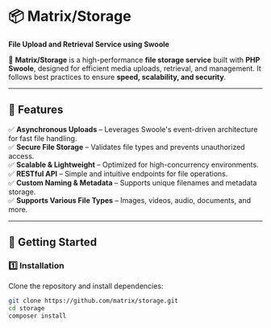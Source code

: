 # 📦 Matrix/Storage

**File Upload and Retrieval Service using Swoole**  

🚀 **Matrix/Storage** is a high-performance **file storage service** built with **PHP Swoole**, designed for efficient media uploads, retrieval, and management. It follows best practices to ensure **speed, scalability, and security**.  

---

## 🌟 Features

✅ **Asynchronous Uploads** – Leverages Swoole's event-driven architecture for fast file handling.  
✅ **Secure File Storage** – Validates file types and prevents unauthorized access.  
✅ **Scalable & Lightweight** – Optimized for high-concurrency environments.  
✅ **RESTful API** – Simple and intuitive endpoints for file operations.  
✅ **Custom Naming & Metadata** – Supports unique filenames and metadata storage.  
✅ **Supports Various File Types** – Images, videos, audio, documents, and more.  

---

## 🚀 Getting Started

### 1️⃣ **Installation**

Clone the repository and install dependencies:

```sh
git clone https://github.com/matrix/storage.git
cd storage
composer install

